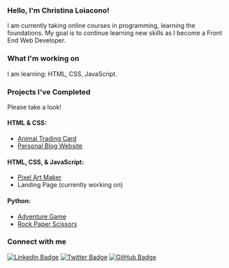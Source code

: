 ### Hello, I'm Christina Loiacono!
I am currently taking online courses in programming, learning the foundations.  My goal is to continue learning new skills as I become a Front End Web Developer.

### What I'm working on

I am learning: HTML, CSS, JavaScript.<br />

### Projects I've Completed

Please take a look!
#### HTML & CSS:
* [Animal Trading Card](https://github.com/christina-ml/animal-trading-card)
* [Personal Blog Website](https://christina-ml.github.io/personal-blog-website/)

#### HTML, CSS, & JavaScript:
* [Pixel Art Maker](https://christina-ml.github.io/Pixel-Art-Project/)
* Landing Page (currently working on)

#### Python:
* [Adventure Game](https://github.com/christina-ml/Adventure-Game)
* [Rock Paper Scissors](https://github.com/christina-ml/Rock-Paper-Scissors)

### Connect with me
[![Linkedin Badge](https://img.shields.io/badge/-LinkedIn-blue?style=flat&logo=Linkedin&logoColor=white)](https://www.linkedin.com/in/christina-loiacono/)
[![Twitter Badge](https://img.shields.io/twitter/follow/cmloiacono?style=social)](https://twitter.com/cmloiacono)
[![GitHub Badge](https://img.shields.io/github/followers/christina-ml?label=Follow%20%40christina-ml&style=social)](https://github.com/christina-ml)

<!--- 
Profile Inspiration -
https://dev.to/diogorodrigues/creating-amazing-github-profiles-readme-5h31
https://github.com/diogorodrigues

Make buttons - https://shields.io/
Custom Logos - https://simpleicons.org/
-->
